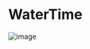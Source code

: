 # WaterTime
![image](https://github.com/Leshamer/WaterTime/assets/99595862/25d31eec-1a2e-4862-9f37-1c72563dca19)
